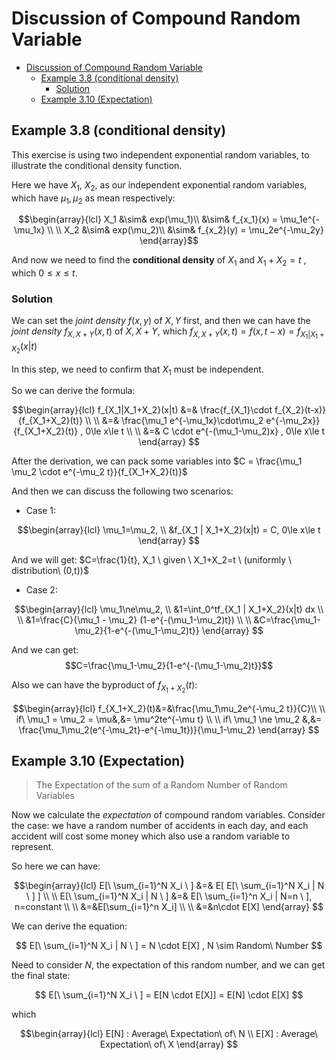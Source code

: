 # Discussion of Compound Random Variable

<!-- TOC -->

- [Discussion of Compound Random Variable](#discussion-of-compound-random-variable)
    - [Example 3.8 (conditional density)](#example-38-conditional-density)
        - [Solution](#solution)
    - [Example 3.10 (Expectation)](#example-310-expectation)

<!-- /TOC -->

## Example 3.8 (conditional density)

This exercise is using two independent exponential random variables, to illustrate the conditional density function.

Here we have $X_1$, $X_2$, as our independent exponential random variables, which have $\mu_1, \mu_2$ as mean respectively:

$$\begin{array}{lcl}
X_1 &\sim& exp(\mu_1)\\
    &\sim& f_{x_1}(x) = \mu_1e^{-\mu_1x} \\
    \\
X_2 &\sim& exp(\mu_2)\\
    &\sim& f_{x_2}(y) = \mu_2e^{-\mu_2y}
\end{array}$$

And now we need to find the **conditional density** of $X_1$ and $X_1+X_2=t$ , which $0\le x\le t$.

### Solution

We can set the *joint density* $f(x,y)$ of $X,Y$ first, and then we can have the *joint density* $f_{X,X+Y}(x,t)$ of  $X,X+Y$, which $f_{X,X+Y}(x,t)=f(x,t-x)=f_{X_1|X_1+X_2}(x|t)$ 

In this step, we need to confirm that $X_1$ must be independent.

So we can derive the formula:

$$\begin{array}{lcl}
f_{X_1|X_1+X_2}(x|t) &=& \frac{f_{X_1}\cdot f_{X_2}(t-x)}{f_{X_1+X_2}(t)} \\
\\
&=& \frac{\mu_1 e^{-\mu_1x}\cdot\mu_2 e^{-\mu_2x}}{f_{X_1+X_2}(t)} , 0\le x\le t \\
\\
&=& C \cdot e^{-(\mu_1-\mu_2)x} , 0\le x\le t
\end{array}
$$

After the derivation, we can pack some variables into $C = \frac{\mu_1 \mu_2 \cdot e^{-\mu_2 t}}{f_{X_1+X_2}(t)}$

And then we can discuss the following two scenarios: 

* Case 1:


$$\begin{array}{lcl}
\mu_1=\mu_2, \\
&f_{X_1 | X_1+X_2}(x|t) = C, 0\le x\le t
\end{array}
$$

And we will get: 
$C=\frac{1}{t}, X_1 \ given \ X_1+X_2=t \ (uniformly \  distribution\ (0,t))$

* Case 2:

$$\begin{array}{lcl}
\mu_1\ne\mu_2, \\
&1=\int_0^tf_{X_1 | X_1+X_2}(x|t) dx \\
\\
&1=\frac{C}{\mu_1 - \mu_2} (1-e^{-(\mu_1-\mu_2)t}) \\
\\
&C=\frac{\mu_1-\mu_2}{1-e^{-(\mu_1-\mu_2)t}}
\end{array}
$$

And we can get:
$$C=\frac{\mu_1-\mu_2}{1-e^{-(\mu_1-\mu_2)t}}$$

Also we can have the byproduct of $f_{X_1+X_2}(t)$:

$$\begin{array}{lcl}
f_{X_1+X_2}(t)&=&\frac{\mu_1\mu_2e^{-\mu_2 t}}{C}\\
\\ 
if\ \mu_1 = \mu_2 = \mu&,&= \mu^2te^{-\mu t} \\
\\
if\ \mu_1 \ne \mu_2 &,&= \frac{\mu_1\mu_2(e^{-\mu_2t}-e^{-\mu_1t})}{\mu_1-\mu_2}
\end{array}
$$

## Example 3.10 (Expectation)

> The Expectation of the sum of a Random Number of Random Variables

Now we calculate the *expectation* of compound random variables. Consider the case: we have a random number of accidents in each day, and each accident will cost some money which also use a random variable to represent.

So here we can have: 

$$\begin{array}{lcl}
E[\ \sum_{i=1}^N X_i \ ] &=& E[ E[\ \sum_{i=1}^N X_i | N \ ] ] \\
\\
E[\ \sum_{i=1}^N X_i | N \ ] &=& E[\ \sum_{i=1}^n X_i | N=n \ ], n=constant \\
\\
&=&E[\sum_{i=1}^n X_i] \\
\\
&=&n\cdot E[X]
\end{array}
$$

We can derive the equation: 

$$
E[\ \sum_{i=1}^N X_i | N \ ] = N \cdot E[X] , N \sim Random\ Number
$$

Need to consider $N$, the expectation of this random number, and we can get the final state:

$$
E[\ \sum_{i=1}^N X_i \ ] = E[N \cdot E[X]] = E[N] \cdot E[X]
$$

which

$$\begin{array}{lcl}
E[N] : Average\ Expectation\ of\ N \\
E[X] : Average\ Expectation\ of\ X 
\end{array}
$$